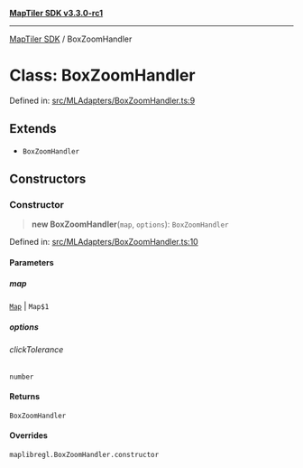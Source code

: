 [**MapTiler SDK v3.3.0-rc1**](../README.md)

***

[MapTiler SDK](../README.md) / BoxZoomHandler

# Class: BoxZoomHandler

Defined in: [src/MLAdapters/BoxZoomHandler.ts:9](https://github.com/maptiler/maptiler-sdk-js/blob/d9cb958ebf063ecde2f6f583eb172e5a83460e6a/src/MLAdapters/BoxZoomHandler.ts#L9)

## Extends

- `BoxZoomHandler`

## Constructors

### Constructor

> **new BoxZoomHandler**(`map`, `options`): `BoxZoomHandler`

Defined in: [src/MLAdapters/BoxZoomHandler.ts:10](https://github.com/maptiler/maptiler-sdk-js/blob/d9cb958ebf063ecde2f6f583eb172e5a83460e6a/src/MLAdapters/BoxZoomHandler.ts#L10)

#### Parameters

##### map

[`Map`](Map.md) | `Map$1`

##### options

###### clickTolerance

`number`

#### Returns

`BoxZoomHandler`

#### Overrides

`maplibregl.BoxZoomHandler.constructor`
